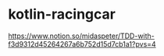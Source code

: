 # kotlin-racingcar

https://www.notion.so/midaspeter/TDD-with-f3d9312d45264267a6b752d15d7cb1a1?pvs=4
